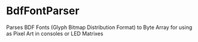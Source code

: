 # BdfFontParser
Parses BDF Fonts (Glyph Bitmap Distribution Format) to Byte Array for using as Pixel Art in consoles or LED Matrixes
